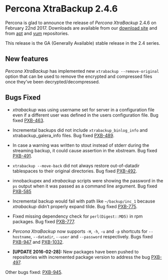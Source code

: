 # Percona XtraBackup 2.4.6

Percona is glad to announce the release of *Percona XtraBackup* 2.4.6
on February 22nd 2017. Downloads are available from our [download site](http://www.percona.com/downloads/XtraBackup/) and from [apt](../../installation/apt_repo.md#apt-repo) and [yum](../../installation/yum_repo.md#yum-repo) repositories.

This release is the GA (Generally Available) stable release in the 2.4
series.

## New features

*Percona XtraBackup* has implemented new
`xtrabackup --remove-original` option that can be used to remove the
encrypted and compressed files once they’ve been decrypted/decompressed.

## Bugs Fixed

* *xtrabackup* was using username set for server in a configuration file even if
a different user was defined in the users configuration file. Bug fixed
[PXB-463](https://jira.percona.com/browse/PXB-463).

* Incremental backups did not include `xtrabackup_binlog_info` and
xtrabackup_galera_info files. Bug fixed [PXB-489](https://jira.percona.com/browse/PXB-489).

* In case a warning was written to stout instead of stderr during the streaming
backup, it could cause assertion in the xbstream. Bug fixed [PXB-491](https://jira.percona.com/browse/PXB-491).

* `xtrabackup --move-back` did not always restore out-of-datadir
tablespaces to their original directories. Bug fixed [PXB-492](https://jira.percona.com/browse/PXB-492).

* innobackupex and *xtrabackup* scripts were showing the password in the
`ps` output when it was passed as a command line argument. Bug fixed
[PXB-585](https://jira.percona.com/browse/PXB-585)

* Incremental backup would fail with path like `~/backup/inc_1`
because *xtrabackup* didn’t properly expand tilde. Bug fixed [PXB-775](https://jira.percona.com/browse/PXB-775).

* Fixed missing dependency check for `perl(Digest::MD5)` in rpm packages. Bug
fixed [PXB-777](https://jira.percona.com/browse/PXB-777).

* *Percona XtraBackup* now supports `-H`, `-h`, `-u` and `-p` shortcuts
for `--hostname`, `--datadir`, `--user` and `--password` respectively.
Bugs fixed [PXB-947](https://jira.percona.com/browse/PXB-947) and [PXB-1032](https://jira.percona.com/browse/PXB-1032).

* **[UPDATE 2016-02-28]:** New packages have been pushed to repositories with
incremented package version to address the bug [PXB-497](https://jira.percona.com/browse/PXB-497).

Other bugs fixed: [PXB-945](https://jira.percona.com/browse/PXB-945).
